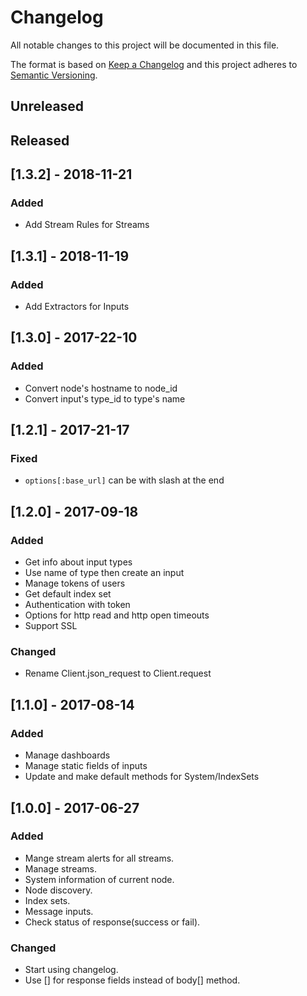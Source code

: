 # Changelog

All notable changes to this project will be documented in this file.

The format is based on [Keep a Changelog](http://keepachangelog.com/en/1.0.0/) and this project adheres to [Semantic Versioning](http://semver.org/spec/v2.0.0.html).

## Unreleased

## Released

## [1.3.2] - 2018-11-21

### Added

-   Add Stream Rules for Streams

## [1.3.1] - 2018-11-19

### Added

-   Add Extractors for Inputs

## [1.3.0] - 2017-22-10

### Added

-   Convert node's hostname to node_id
-   Convert input's type_id to type's name

## [1.2.1] - 2017-21-17

### Fixed

-   `options[:base_url]` can be with slash at the end

## [1.2.0] - 2017-09-18

### Added

-   Get info about input types
-   Use name of type then create an input
-   Manage tokens of users
-   Get default index set
-   Authentication with token
-   Options for http read and http open timeouts
-   Support SSL

### Changed

-   Rename Client.json_request to Client.request

## [1.1.0] - 2017-08-14

### Added

-   Manage dashboards
-   Manage static fields of inputs
-   Update and make default methods for System/IndexSets

## [1.0.0] - 2017-06-27

### Added

-   Mange stream alerts for all streams.
-   Manage streams.
-   System information of current node.
-   Node discovery.
-   Index sets.
-   Message inputs.
-   Check status of response(success or fail).

### Changed

-   Start using changelog.
-   Use \[] for response fields instead of body\[] method.
